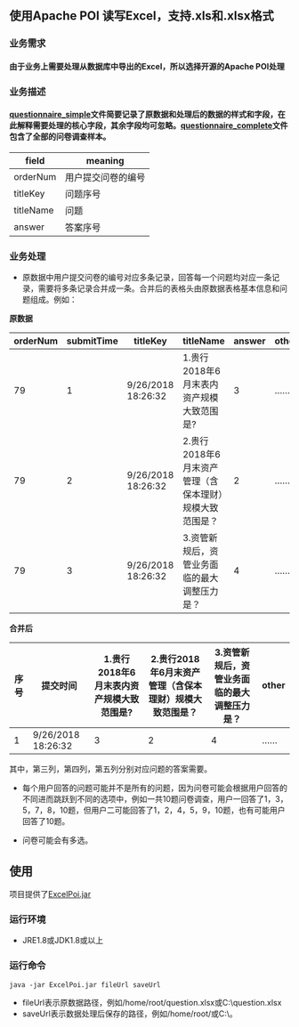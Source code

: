 ## 使用Apache POI 读写Excel，支持.xls和.xlsx格式
### 业务需求
#### 由于业务上需要处理从数据库中导出的Excel，所以选择开源的Apache POI处理
### 业务描述
#### [questionnaire_simple](https://github.com/ahutsunshine/ExcelPoi/blob/master/src/main/resources/questionnaire_simple.xlsx)文件简要记录了原数据和处理后的数据的样式和字段，在此解释需要处理的核心字段，其余字段均可忽略。[questionnaire_complete](https://github.com/ahutsunshine/ExcelPoi/blob/master/src/main/resources/questionnaire_complete.xlsx)文件包含了全部的问卷调查样本。
| field          | meaning            |
| ------------ | ---------------- |
| orderNum |   用户提交问卷的编号 |
| titleKey |   问题序号 |
| titleName|   问题 |
| answer |   答案序号 |

### 业务处理
- 原数据中用户提交问卷的编号对应多条记录，回答每一个问题均对应一条记录，需要将多条记录合并成一条。合并后的表格头由原数据表格基本信息和问题组成。例如：

**原数据**

| orderNum | submitTime | titleKey | titleName | answer | other |
| -------- | ------ | ------ | ------ |------ |------ |
| 79 | 1 | 9/26/2018 18:26:32 | 1.贵行2018年6月末表内资产规模大致范围是? | 3 | …… |
| 79 | 2 | 9/26/2018 18:26:32 |2.贵行2018年6月末资产管理（含保本理财）规模大致范围是？| 2 | ……|
| 79 | 3 | 9/26/2018 18:26:32 |3.资管新规后，资管业务面临的最大调整压力是？| 4 | ……|

**合并后**


| 序号 | 提交时间 | 1.贵行2018年6月末表内资产规模大致范围是?  | 2.贵行2018年6月末资产管理（含保本理财）规模大致范围是？ | 3.资管新规后，资管业务面临的最大调整压力是？ | other |
| -------- | -------- | ------ | ------ |------ |------ |
| 1 | 9/26/2018 18:26:32 | 3 | 2| 4 | …… |

其中，第三列，第四列，第五列分别对应问题的答案需要。

- 每个用户回答的问题可能并不是所有的问题，因为问卷可能会根据用户回答的不同进而跳跃到不同的选项中，例如一共10题问卷调查，用户一回答了1，3，5，7，8，10题，但用户二可能回答了1，2，4，5，9，10题，也有可能用户回答了10题。

- 问卷可能会有多选。

## 使用
项目提供了[ExcelPoi.jar](https://github.com/ahutsunshine/ExcelPoi/blob/master/src/main/resources/ExcelPoi.jar)
### 运行环境
- JRE1.8或JDK1.8或以上
### 运行命令
```java -jar ExcelPoi.jar fileUrl saveUrl ```
- fileUrl表示原数据路径，例如/home/root/question.xlsx或C:\question.xlsx
- saveUrl表示数据处理后保存的路径，例如/home/root/或C:\。

